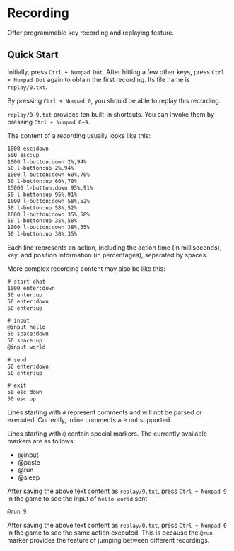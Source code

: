# Recording

Offer programmable key recording and replaying feature.

## Quick Start

Initially, press `Ctrl + Numpad Dot`. After hitting a few other keys, press `Ctrl + Numpad Dot` again to obtain the first recording. Its file name is `replay/0.txt`.

By pressing `Ctrl + Numpad 0`, you should be able to replay this recording.

`replay/0~9.txt` provides ten built-in shortcuts. You can invoke them by pressing `Ctrl + Numpad 0~9`.

The content of a recording usually looks like this:

```txt
1000 esc:down
500 esc:up
1000 l-button:down 2%,94%
50 l-button:up 2%,94%
1000 l-button:down 60%,70%
50 l-button:up 60%,70%
15000 l-button:down 95%,91%
50 l-button:up 95%,91%
1000 l-button:down 58%,52%
50 l-button:up 58%,52%
1000 l-button:down 35%,58%
50 l-button:up 35%,58%
1000 l-button:down 38%,35%
50 l-button:up 38%,35%
```

Each line represents an action, including the action time (in milliseconds), key, and position information (in percentages), separated by spaces.

More complex recording content may also be like this:

```txt
# start chat
1000 enter:down
50 enter:up
50 enter:down
50 enter:up

# input
@input hello
50 space:down
50 space:up
@input world

# send
50 enter:down
50 enter:up

# exit
50 esc:down
50 esc:up
```

Lines starting with `#` represent comments and will not be parsed or executed. Currently, inline comments are not supported.

Lines starting with `@` contain special markers. The currently available markers are as follows:

- @input
- @paste
- @run
- @sleep

After saving the above text content as `replay/9.txt`, press `Ctrl + Numpad 9` in the game to see the input of `hello world` sent.

```txt
@run 9
```

After saving the above text content as `replay/0.txt`, press `Ctrl + Numpad 0` in the game to see the same action executed. This is because the `@run` marker provides the feature of jumping between different recordings.
